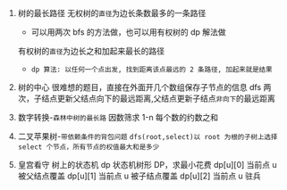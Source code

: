 1.  树的最长路径
    无权树的`直径`为边长条数最多的一条路径

    - 可以用两次 bfs 的方法做，也可以用有权树的 dp 解法做

    有权树的`直径`为边长之和加起来最长的路径

    - `dp 算法: 以任何一个点出发, 找到距离该点最远的 2 条路径, 加起来就是结果`

2.  树的中心
    很难想的题目，直接在外面开几个数组保存子节点的信息
    dfs 两次，子结点更新父结点向下的最远距离,父结点更新子结点`非向下`的最远距离
3.  数字转换-`森林中树的最长路`
    因数筛求 1-n 每个数的约数之和
4.  二叉苹果树-`带依赖条件的背包问题`
    `dfs(root,select)以 root 为根的子树上选择 select 个节点，所有节点的权值最大和是多少`

5.  皇宫看守
    树上的状态机 dp
    状态机树形 DP，求最小花费
    dp[u][0] 当前点 u 被父结点覆盖
    dp[u][1] 当前点 u 被子结点覆盖
    dp[u][2] 当前点 u 驻兵
